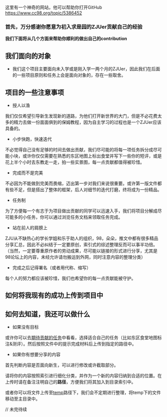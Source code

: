 这里有一个神奇的网站，他可以帮助你打开GitHub
https://www.cc98.org/topic/5386452

### 首先，万分感谢你愿意为初入求是园的ZJUer贡献自己的经验

**我们下面将从几个方面来帮助你顺利的做出自己的contribution**

## 我们面向的对象

* 我们这个项目主要面向未入学或是刚入学一两个月的ZJUer，因此我们在后面的一些项目原则和任务上会是面向对象的，存在一些取舍。

## 项目的一些注意事项

* 授人以渔

我们仅仅希望引导新生发现新的道路，为他们打开新世界的大门，但是不必花费太多的精力去做一份面面俱到的保姆教程，因为自主学习的过程也是一个ZJUer应该具备的。

* 小步快跑，快速迭代

不必觉得自己没有足够的时间去做出贡献，我们尽可能的将每一项任务拆分成尽可能小块，或许你仅仅需要在熟悉的东区地图上标出食堂并写下一些你的短评，或是花上半个小时去东教走一走，拍一些实景图，每一点贡献都值得被珍惜。

* 完成而不是完美

不必因为不能做到完美而畏缩，迈出第一步对我们来说很重要。或许第一版文件都有些不足，但是搭出了整体的框架，后人对细节的迭代打磨，终将成为一份精品。

* 任务制

为了方便每一个有志于为项目做出贡献的同学可以迅速入手，我们将项目分解成尽可能多的小任务，你可以通过浏览任务文档来领取任务完成。

* 站在前人的肩膀上

ZJU从不缺热心的学长学姐和乐于助人的组织，98，朵朵，推文中都有很多精品分享汇总，因此不必纠结于一定要原创，索引式的综述整理反而可以事半功倍。（当然，一定要尊重原作者的劳动成果，尽可能以链接的形式进行分享，尤其是98论坛上的内容，未经允许请勿搬运到外网，同时注意内容的整理分类）

* 完成之后记得署名（或者用代称、缩写）

每个人的努力都应该被珍惜，我们也希望你的每一点贡献能被守护。

## 如何将我现有的成功上传到项目中

## 如何去知道，我还可以做什么

* 如果没有目标

或许你可以去[期待贡献的任务](https://github.com/Ashnne/ZJU_freshman_pointNorth/blob/main/期待贡献的任务.md)中看看，选择适合自己的任务（比如东区食堂地图标注&测评）。然后按照文件中的提示完成材料后上传到指定的路径中。

* 如果你有想要分享的内容

首先判断内容是否面向新生，可以进行修改或许截取部分。

请将你的内容按照索引进行细化分类，并作为一个新的内容归纳到合适的位置。在上传时请在备注注明自己的**路径**，方便我们将其加入到目录索引中。

或者你可以将文件上传至[temp](https://github.com/Ashnne/ZJU_freshman_pointNorth/tree/main/temp)路径下，我们会不定期进行整理，将temp下的文件移动至主目录中。
 

// 未完待续
